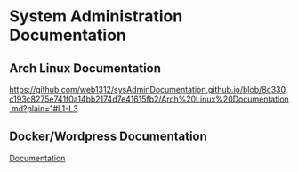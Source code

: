 # System Administration Documentation
## Arch Linux Documentation
https://github.com/web1312/sysAdminDocumentation.github.io/blob/8c330c193c8275e741f0a14bb2174d7e41615fb2/Arch%20Linux%20Documentation.md?plain=1#L1-L3

## Docker/Wordpress Documentation
[Documentation](https://github.com/web1312/sysAdminDocumentation.github.io/blob/c5639f111fb5b79a567d476715c7b68c1db14bbb/Docker%20Documentation.md)
